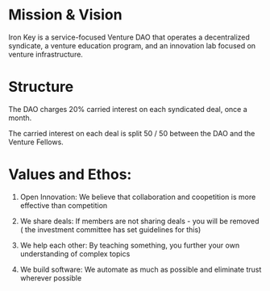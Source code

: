 # Mission & Vision

Iron Key is a service-focused Venture DAO that operates a decentralized syndicate, a venture education program, and an innovation lab focused on venture infrastructure.

# Structure

The DAO charges 20% carried interest on each syndicated deal, once a month.

The carried interest on each deal is split 50 / 50 between the DAO and the Venture Fellows.


# Values and Ethos:


1. Open Innovation: We believe that collaboration and coopetition is more effective than competition

2. We share deals: If members are not sharing deals - you will be removed ( the investment committee has set guidelines for this)

3. We help each other: By teaching something, you further your own understanding of complex topics

4. We build software: We automate as much as possible and eliminate trust wherever possible
